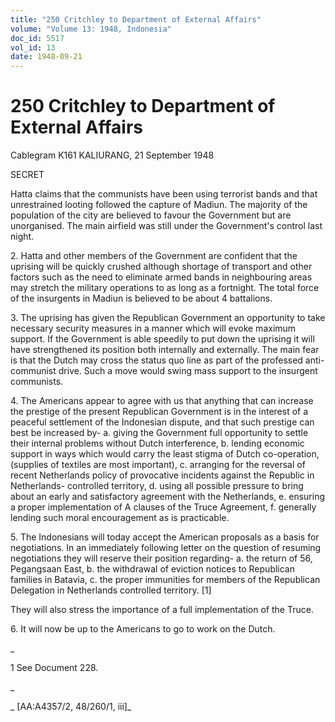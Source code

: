 ```yaml
---
title: "250 Critchley to Department of External Affairs"
volume: "Volume 13: 1948, Indonesia"
doc_id: 5517
vol_id: 13
date: 1948-09-21
---
```


# 250 Critchley to Department of External Affairs

Cablegram K161 KALIURANG, 21 September 1948

SECRET

Hatta claims that the communists have been using terrorist bands and that unrestrained looting followed the capture of Madiun. The majority of the population of the city are believed to favour the Government but are unorganised. The main airfield was still under the Government's control last night.

2\. Hatta and other members of the Government are confident that the uprising will be quickly crushed although shortage of transport and other factors such as the need to eliminate armed bands in neighbouring areas may stretch the military operations to as long as a fortnight. The total force of the insurgents in Madiun is believed to be about 4 battalions.

3\. The uprising has given the Republican Government an opportunity to take necessary security measures in a manner which will evoke maximum support. If the Government is able speedily to put down the uprising it will have strengthened its position both internally and externally. The main fear is that the Dutch may cross the status quo line as part of the professed anti-communist drive. Such a move would swing mass support to the insurgent communists.

4\. The Americans appear to agree with us that anything that can increase the prestige of the present Republican Government is in the interest of a peaceful settlement of the Indonesian dispute, and that such prestige can best be increased by- a. giving the Government full opportunity to settle their internal problems without Dutch interference, b. lending economic support in ways which would carry the least stigma of Dutch co-operation, (supplies of textiles are most important), c. arranging for the reversal of recent Netherlands policy of provocative incidents against the Republic in Netherlands- controlled territory, d. using all possible pressure to bring about an early and satisfactory agreement with the Netherlands, e. ensuring a proper implementation of A clauses of the Truce Agreement, f. generally lending such moral encouragement as is practicable.

5\. The Indonesians will today accept the American proposals as a basis for negotiations. In an immediately following letter on the question of resuming negotiations they will reserve their position regarding- a. the return of 56, Pegangsaan East, b. the withdrawal of eviction notices to Republican families in Batavia, c. the proper immunities for members of the Republican Delegation in Netherlands controlled territory. [1]

They will also stress the importance of a full implementation of the Truce.

6\. It will now be up to the Americans to go to work on the Dutch.

_

1 See Document 228.

_

_ [AA:A4357/2, 48/260/1, iii]_
